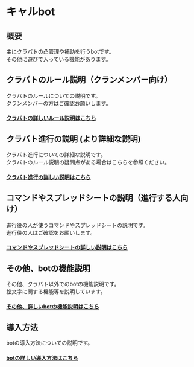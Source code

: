 # キャルbot

## 概要

主にクラバトの凸管理や補助を行うbotです。  
その他に遊びで入っている機能があります。  


## クラバトのルール説明（クランメンバー向け）

クラバトのルールについての説明です。  
クランメンバーの方はご確認お願いします。  

#### [クラバトの詳しいルール説明はこちら](./docs/rule.md)


## クラバト進行の説明 (より詳細な説明)

クラバト進行についての詳細な説明です。  
クラバトのルール説明の疑問点がある場合はこちらを参照ください。  

#### [クラバト進行の詳しい説明はこちら](./docs/progress.md)


## コマンドやスプレッドシートの説明（進行する人向け）

進行役の人が使うコマンドやスプレッドシートの説明です。  
進行役の人はご確認をお願いします。  

#### [コマンドやスプレッドシートの詳しい説明はこちら](./docs/command.md)


## その他、botの機能説明

その他、クラバト以外でのbotの機能説明です。  
絵文字に関する機能等を説明しています。  

#### [その他、詳しいbotの機能説明はこちら](./docs/etc.md)


## 導入方法

botの導入方法についての説明です。  

#### [botの詳しい導入方法はこちら](./docs/introduction.md)
